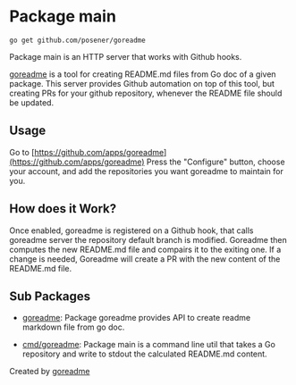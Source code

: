 
# Package main

	go get github.com/posener/goreadme

Package main is an HTTP server that works with Github hooks.

[goreadme](./goreadme) is a tool for creating README.md files from Go doc
of a given package.
This server provides Github automation on top of this tool, but creating
PRs for your github repository, whenever the README file should be updated.

## Usage

Go to [https://github.com/apps/goreadme](https://github.com/apps/goreadme)
Press the "Configure" button, choose your account, and add the repositories
you want goreadme to maintain for you.

## How does it Work?

Once enabled, goreadme is registered on a Github hook, that calls goreadme
server the repository default branch is modified.
Goreadme then computes the new README.md file and compairs it to the exiting
one. If a change is needed, Goreadme will create a PR with the new content
of the README.md file.

## Sub Packages

* [goreadme](./goreadme): Package goreadme provides API to create readme markdown file from go doc.

* [cmd/goreadme](./cmd/goreadme): Package main is a command line util that takes a Go repository and write to stdout the calculated README.md content.

Created by [goreadme](https://github.com/apps/goreadme)
